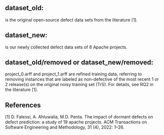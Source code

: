 ## dataset_old:
is the original open-source defect data sets from the literature [1].

## dataset_new:
is our newly collected defect data sets of 8 Apache projects.

## **dataset_old/removed** or **dataset_new/removed**:
project_0.arff and project_1.arff are refined training data, referring to removing instances that are labeled as non-defective of the most recent 1 or 2 release(s) on the original noisy training set (TrS). For details, see RQ2 in the literature [1].

## References
[1]	D. Falessi, A. Ahluwalia, M.D. Penta. The impact of dormant defects on defect prediction: a study of 19 apache projects. ACM Transactions on Software Engineering and Methodology, 31 (4), 2022: 1–26.